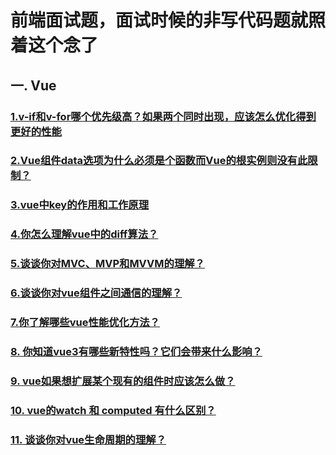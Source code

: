 # 前端面试题，面试时候的非写代码题就照着这个念了
## 一. Vue
### [1.v-if和v-for哪个优先级高？如果两个同时出现，应该怎么优化得到更好的性能](https://github.com/yunlovebo/FEinterview/issues/1) 
### [2.Vue组件data选项为什么必须是个函数而Vue的根实例则没有此限制？](https://github.com/yunlovebo/FEinterview/issues/2)
### [3.vue中key的作用和工作原理](https://github.com/yunlovebo/FEinterview/issues/3)
### [4.你怎么理解vue中的diff算法？](https://github.com/yunlovebo/FEinterview/issues/4)
### [5.谈谈你对MVC、MVP和MVVM的理解？](https://github.com/yunlovebo/FEinterview/issues/5)
### [6.谈谈你对vue组件之间通信的理解？](https://github.com/yunlovebo/FEinterview/issues/6)
### [7.你了解哪些vue性能优化方法？](https://github.com/yunlovebo/FEinterview/issues/7)
### [8. 你知道vue3有哪些新特性吗？它们会带来什么影响？](https://github.com/yunlovebo/FEinterview/issues/8)
### [9. vue如果想扩展某个现有的组件时应该怎么做？](https://github.com/yunlovebo/FEinterview/issues/9)
### [10. vue的watch 和 computed 有什么区别？](https://github.com/yunlovebo/FEinterview/issues/10)
### [11. 谈谈你对vue生命周期的理解？](https://github.com/yunlovebo/FEinterview/issues/11)
